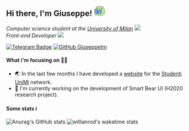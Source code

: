 <h2> Hi there, I'm Giuseppe! <img src="frog.png" width="30"></h2>
<p><em>
Computer science student at the <a href="https://www.unimi.it/">University of Milan</a> <img src="https://media.tenor.com/images/53c12fa1c7796563263bb5e4a34b1dfc/tenor.gif" width="20">
</br>
Front-end Developer <img src="https://media.tenor.com/images/c44774dee940a874932a55b8206e929c/tenor.gif" width="20">
</em></p>

[![Telegram Badge](https://img.shields.io/badge/-@giuseppetm-2CA5E0?style=flat-square&labelColor=2CA5E0&logo=telegram&logoColor=white&link=https://t.me/giuseppetm)](https://t.me/giuseppetm)
[![GitHub Giuseppetm](https://img.shields.io/github/followers/giuseppetm?label=follow&style=social)](https://github.com/Giuseppetm)
#### What i'm focusing on 👨‍💻
- 🌏 In the last few months I have developed a [website](https://studentiunimi.it/) for the [Studenti UniMi](https://github.com/StudentiUnimi) network.
- 🐻 I'm currently working on the development of Smart Bear UI (H2020 research project).

#### Some stats ℹ️

![Anurag's GitHub stats](https://github-readme-stats.vercel.app/api?username=giuseppetm&show_icons=true&theme=monokai)
![willianrod's wakatime stats](https://github-readme-stats.vercel.app/api/wakatime?username=Giuseppetm&theme=monokai&layout=compact)
<!--![Top Langs](https://github-readme-stats.vercel.app/api/top-langs/?username=giuseppetm&layout=compact&langs_count=10)-->